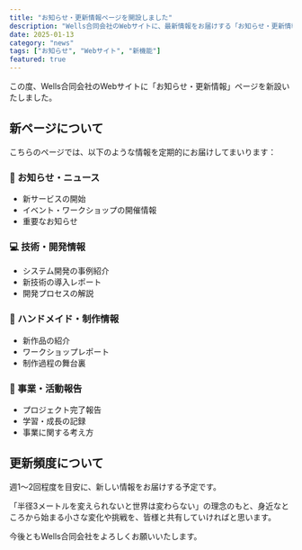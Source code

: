 ```yaml
---
title: "お知らせ・更新情報ページを開設しました"
description: "Wells合同会社のWebサイトに、最新情報をお届けする「お知らせ・更新情報」ページを新設いたしました。"
date: 2025-01-13
category: "news"
tags: ["お知らせ", "Webサイト", "新機能"]
featured: true
---
```


この度、Wells合同会社のWebサイトに「お知らせ・更新情報」ページを新設いたしました。

<!-- [TODO] ページ開設の理由や想いを追加
例：
- なぜ今このタイミングで開設したのか
- お客様やパートナーとのコミュニケーションへの想い
- 情報発信することで実現したいこと
- 透明性やオープンさへのこだわり
-->

## 新ページについて

こちらのページでは、以下のような情報を定期的にお届けしてまいります：

### 📢 お知らせ・ニュース
- 新サービスの開始
- イベント・ワークショップの開催情報
- 重要なお知らせ

### 💻 技術・開発情報
- システム開発の事例紹介
- 新技術の導入レポート
- 開発プロセスの解説

### 🧶 ハンドメイド・制作情報
- 新作品の紹介
- ワークショップレポート
- 制作過程の舞台裏

<!-- [TODO] 各カテゴリーの具体例を追加
例：
- すでに予定している記事のテーマ
- 読者が期待できる具体的なコンテンツ
- 画像や動画を使った発信の予定
- ゲスト投稿やインタビューの可能性
-->

### 🚀 事業・活動報告
- プロジェクト完了報告
- 学習・成長の記録
- 事業に関する考え方

## 更新頻度について

週1〜2回程度を目安に、新しい情報をお届けする予定です。

「半径3メートルを変えられないと世界は変わらない」の理念のもと、身近なところから始まる小さな変化や挑戦を、皆様と共有していければと思います。

今後ともWells合同会社をよろしくお願いいたします。

<!-- [TODO] 読者へのアクションを追加
例：
- RSS購読やメール通知の案内（今後実装予定なら）
- SNSでのフォローのお願い
- 記事へのフィードバックの方法
- 取り上げてほしいテーマの募集
- 最初の記事予告
-->